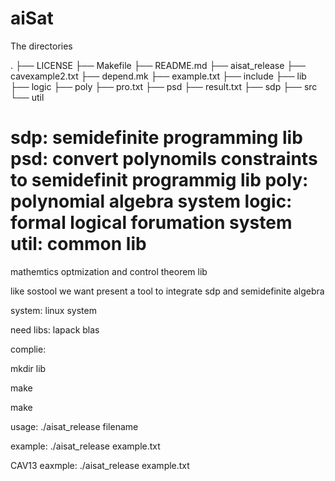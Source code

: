 aiSat
=====

The directories 

.
├── LICENSE
├── Makefile
├── README.md
├── aisat_release
├── cavexample2.txt
├── depend.mk
├── example.txt
├── include
├── lib
├── logic
├── poly
├── pro.txt
├── psd
├── result.txt
├── sdp
├── src
└── util

sdp: semidefinite programming lib
psd: convert polynomils constraints to semidefinit programmig lib
poly: polynomial algebra system
logic: formal logical forumation system
util: common lib
==============

mathemtics optmization and control theorem lib

like sostool we want present a tool to integrate sdp and semidefinite algebra

system: linux  system


need libs:   lapack blas 

complie:

mkdir lib

make

make

usage:
./aisat_release filename

example:
./aisat_release example.txt


CAV13 eaxmple:
./aisat_release example.txt

